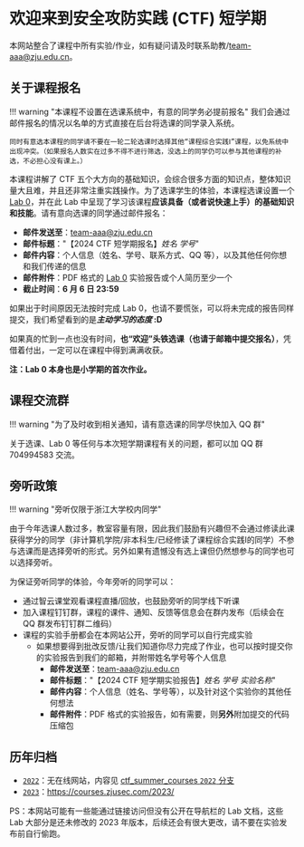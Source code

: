# 欢迎来到安全攻防实践 (CTF) 短学期

本网站整合了课程中所有实验/作业，如有疑问请及时联系助教/<team-aaa@zju.edu.cn>。

## 关于课程报名

!!! warning "本课程不设置在选课系统中，有意的同学务必提前报名"
    我们会通过邮件报名的情况以名单的方式直接在后台将选课的同学录入系统。
    
    同时有意选本课程的同学请不要在一轮二轮选课时选择其他“课程综合实践Ⅰ”课程，以免系统中出现冲突。（如果报名人数实在过多不得不进行筛选，没选上的同学仍可以参与其他课程的补选，不必担心没有课上。）

本课程讲解了 CTF 五个大方向的基础知识，会综合很多方面的知识点，整体知识量大且难，并且还非常注重实践操作。为了选课学生的体验，本课程选课设置一个 [Lab 0](intro/lab0.md)，并在此 Lab 中呈现了学习该课程**应该具备（或者说快速上手）的基础知识和技能**。请有意向选课的同学通过邮件报名：

- **邮件发送至**：<team-aaa@zju.edu.cn>
- **邮件标题**："【2024 CTF 短学期报名】*姓名* *学号*"
- **邮件内容**：个人信息（姓名、学号、联系方式、QQ 等），以及其他任何你想和我们传递的信息
- **邮件附件**：PDF 格式的 [Lab 0](intro/lab0.md) 实验报告或个人简历至少一个
- **截止时间**：**6 月 6 日 23:59**

如果出于时间原因无法按时完成 Lab 0，也请不要慌张，可以将未完成的报告同样提交，我们希望看到的是***主动学习的态度* :D**

如果真的忙到一点也没有时间，**也“欢迎”头铁选课（也请于邮箱中提交报名）**，凭借着付出，一定可以在课程中得到满满收获。

**注：Lab 0 本身也是小学期的首次作业。**

<!-- ## 关于课程补选

在已经截止时间（**6月11日**）后仍想参与补选课程的同学，请于考试周前的（**6月19日中午12点**）通过邮件提交课程报名；细节同上所述。补选期间的名额更加有限，故我们将同样根据提交的报告/简历进行筛选，请补选的同学考虑做 [Lab 0](intro/lab0.md) 时的体验做补选决定。 -->

## 课程交流群

!!! warning "为了及时收到相关通知，请有意选课的同学尽快加入 QQ 群"

关于选课、Lab 0 等任何与本次短学期课程有关的问题，都可以加 QQ 群 704994583 交流。

## 旁听政策

!!! warning "旁听仅限于浙江大学校内同学"

由于今年选课人数过多，教室容量有限，因此我们鼓励有兴趣但不会通过修读此课获得学分的同学（非计算机学院/非本科生/已经修读了课程综合实践Ⅰ的同学）不参与选课而是选择旁听的形式。另外如果有遗憾没有选上课但仍然想参与的同学也可以选择旁听。

为保证旁听同学的体验，今年旁听的同学可以：

- 通过智云课堂观看课程直播/回放，也鼓励旁听的同学线下听课
- 加入课程钉钉群，课程的课件、通知、反馈等信息会在群内发布（后续会在 QQ 群发布钉钉群二维码）
- 课程的实验手册都会在本网站公开，旁听的同学可以自行完成实验
    - 如果想要得到批改反馈/让我们知道你尽力完成了作业，也可以按时提交你的实验报告到我们的邮箱，并附带姓名学号等个人信息
        - **邮件发送至**：<team-aaa@zju.edu.cn>
        - **邮件标题**："【2024 CTF 短学期实验报告】*姓名* *学号* *实验名称*"
        - **邮件内容**：个人信息（姓名、学号等），以及针对这个实验你的其他任何想法
        - **邮件附件**：PDF 格式的实验报告，如有需要，则**另外**附加提交的代码压缩包

## 历年归档

- [`2022`](https://github.com/team-s2/ctf_summer_courses/tree/2022)：无在线网站，内容见 [ctf_summer_courses `2022` 分支](https://github.com/team-s2/ctf_summer_courses/tree/2022)
- [`2023`](https://github.com/team-s2/ctf_summer_courses/tree/2023)：<https://courses.zjusec.com/2023/>

PS：本网站可能有一些能通过链接访问但没有公开在导航栏的 Lab 文档，这些 Lab 大部分是还未修改的 2023 年版本，后续还会有很大更改，请不要在实验发布前自行偷跑。